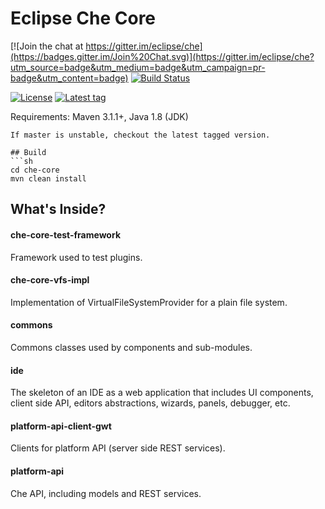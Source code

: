 # Eclipse Che Core
[![Join the chat at https://gitter.im/eclipse/che](https://badges.gitter.im/Join%20Chat.svg)](https://gitter.im/eclipse/che?utm_source=badge&utm_medium=badge&utm_campaign=pr-badge&utm_content=badge)
[![Build Status](https://travis-ci.org/codenvy/che-core.svg?branch=master)](https://travis-ci.org/codenvy/che-core) 

[![License](https://img.shields.io/github/license/codenvy/che-core.svg)](https://github.com/codenvy/che-core)
[![Latest tag](https://img.shields.io/github/tag/codenvy/che-core.svg)](https://github.com/codenvy/che-core/tags)

Requirements: Maven 3.1.1+, Java 1.8 (JDK)
```
If master is unstable, checkout the latest tagged version.

## Build
```sh
cd che-core
mvn clean install
```

## What's Inside?

#### che-core-test-framework
Framework used to test plugins.

#### che-core-vfs-impl
Implementation of VirtualFileSystemProvider for a plain file system.

#### commons
Commons classes used by components and sub-modules.

#### ide
The skeleton of an IDE as a web application that includes UI components, client side API, editors abstractions, wizards, panels, debugger, etc.

#### platform-api-client-gwt
Clients for platform API (server side REST services).

#### platform-api
Che API, including models and REST services.
